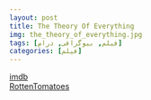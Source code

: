 ```yaml
---
layout: post
title: The Theory Of Everything
img: the_theory_of_everything.jpg
tags: [فیلم, بیوگرافی, درام]
categories: [فیلم]
---
```


[imdb](https://www.imdb.com/title/tt2980516/reference/)  
[RottenTomatoes](https://www.rottentomatoes.com/m/the_theory_of_everything_2014)